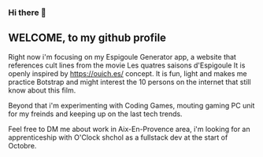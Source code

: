 ### Hi there 👋

## WELCOME, to my github profile

Right now i'm focusing on my Espigoule Generator app, a website that references cult lines from the movie Les quatres saisons d'Espigoule
It is openly inspired by https://ouich.es/ concept. It is fun, light and makes me practice Botstrap and might interest the 10 persons on the internet that still know about this film.

Beyond that i'm experimenting with Coding Games, mouting gaming PC unit for my freinds and keeping up on the last tech trends.

Feel free to DM me about work in Aix-En-Provence area, i'm looking for an apprenticeship with O'Clock shchol as a fullstack dev at the start of Octobre.

<!-- Je me connais, si je mets pas ce lien ici je vais le perdre -> https://code-garage.fr/blog/comment-personnaliser-son-profil-github-avec-un-fichier-readme/ -->
